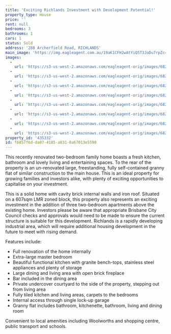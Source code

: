 ```yaml
---
title: 'Exciting Richlands Investment with Development Potential!'
property_type: House
price: ''
rent: null
bedrooms: 3
bathrooms: 1
cars: 1
status: Sold
address: '288 Archerfield Road, RICHLANDS'
main_image: 'https://img.eagleagent.com.au/19aK1CFH2wAtYiQ5T3JoDu7rpZc=/1280x854/smart/https://s3-us-west-2.amazonaws.com/eagleagent-orig/images/6823320/119796239-image-M.jpg'
images:
  -
    url: 'https://s3-us-west-2.amazonaws.com/eagleagent-orig/images/6823327/119796239-image-G.jpg'
  -
    url: 'https://s3-us-west-2.amazonaws.com/eagleagent-orig/images/6823326/119796239-image-F.jpg'
  -
    url: 'https://s3-us-west-2.amazonaws.com/eagleagent-orig/images/6823325/119796239-image-E.jpg'
  -
    url: 'https://s3-us-west-2.amazonaws.com/eagleagent-orig/images/6823324/119796239-image-D.jpg'
  -
    url: 'https://s3-us-west-2.amazonaws.com/eagleagent-orig/images/6823323/119796239-image-C.jpg'
  -
    url: 'https://s3-us-west-2.amazonaws.com/eagleagent-orig/images/6823322/119796239-image-B.jpg'
  -
    url: 'https://s3-us-west-2.amazonaws.com/eagleagent-orig/images/6823321/119796239-image-A.jpg'
  -
    url: 'https://s3-us-west-2.amazonaws.com/eagleagent-orig/images/6823320/119796239-image-M.jpg'
property_id: '435332'
id: f6857f6d-da07-4185-a831-0a67013e5590
---
```

This recently renovated two-bedroom family home boasts a fresh kitchen, bathroom and lovely living and entertaining spaces. To the rear of the property is an un-renovated large, freestanding, fully self-contained granny flat of similar construction to the main house. This is an ideal property for growing families and investors alike, with plenty of exciting opportunities to capitalise on your investment.

This is a solid home with cavity brick internal walls and iron roof. Situated on a 607sqm LMR zoned block, this property also represents an exciting investment in the addition of three two-bedroom apartments above the existing home. Investors please be aware that appropriate Brisbane City Council checks and approvals would need to be made to ensure the current structure is suitable for this development. Richlands is a rapidly developing industrial area, which will require additional housing development in the future to meet with rising demand.

Features include:
*  Full renovation of the home internally
*  Extra-large master bedroom
*  Beautiful functional kitchen with granite bench-tops, stainless steel appliances and plenty of storage
*  Large dining and living area with open brick fireplace
*  Bar included in the dining area
*  Private undercover courtyard to the side of the property, stepping out from living area
*  Fully tiled kitchen and living areas, carpets to the bedrooms
*  Internal access through single lock-up garage
*  Granny flat includes bathroom, kitchenette, bathroom, living and dining room

Convenient to local amenities including Woolworths and shopping centre, public transport and schools.